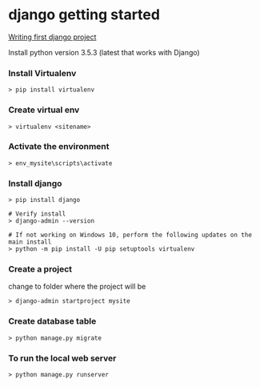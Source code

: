 # django getting started

[Writing first django project](https://docs.djangoproject.com/en/1.10/intro/tutorial01/)

Install python version 3.5.3 (latest that works with Django)

### Install Virtualenv

```
> pip install virtualenv
```

### Create virtual env

```
> virtualenv <sitename>
```

### Activate the environment

```
> env_mysite\scripts\activate
```

### Install django

```
> pip install django

# Verify install
> django-admin --version

# If not working on Windows 10, perform the following updates on the main install
> python -m pip install -U pip setuptools virtualenv
```

### Create a project

change to folder where the project will be

```
> django-admin startproject mysite
```

### Create database table

```
> python manage.py migrate 
```

### To run the local web server

```
> python manage.py runserver
```



